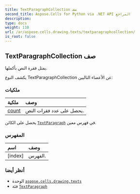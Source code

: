 ```yaml
---
title: TextParagraphCollection صف
second_title: Aspose.Cells for Python via .NET API المراجع
description:
type: docs
weight: 110
url: /ar/aspose.cells.drawing.texts/textparagraphcollection/
is_root: false
---
```

##  TextParagraphCollection صف
يمثل فقرة النص بأكملها.



يكشف النوع TextParagraphCollection عن الأعضاء التاليين:

###  ملكيات
| ملكية| وصف|
| :- | :- |
| [count](/cells/python-net/ar/aspose.cells.drawing.texts/textparagraphcollection/count) | يحصل على عدد فقرات النص.|



يحصل على الكائن [`TextParagraph`](/cells/python-net/ar/aspose.cells.drawing.texts/textparagraph) في فهرس معين.
###  المفهرس
| اسم| وصف|
| :- | :- |
| [index] | الفهرس.|



###  أنظر أيضا
* الوحدة [`aspose.cells.drawing.texts`](..)
* فئة [`TextParagraph`](/cells/python-net/ar/aspose.cells.drawing.texts/textparagraph)
